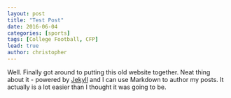 ```yaml
---
layout: post
title: "Test Post"
date: 2016-06-04
categories: [sports]
tags: [College Football, CFP]
lead: true
author: christopher
---
```


Well. Finally got around to putting this old website together. Neat thing about it - powered by [Jekyll](http://jekyllrb.com) and I can use Markdown to author my posts. It actually is a lot easier than I thought it was going to be.
